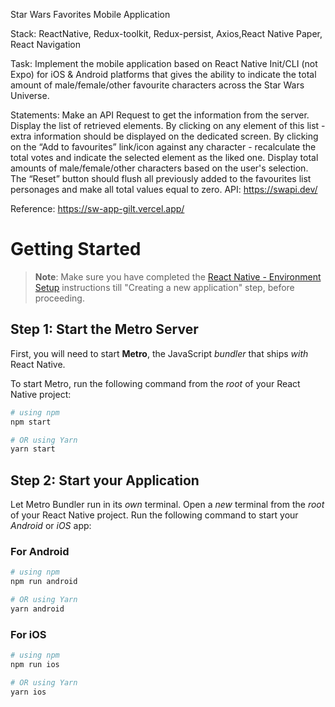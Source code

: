 Star Wars Favorites Mobile Application

Stack: ReactNative, Redux-toolkit, Redux-persist, Axios,React Native Paper, React Navigation

Task:
Implement the mobile application based on React Native Init/CLI (not Expo) for iOS & Android platforms that gives the
ability to indicate the total amount of male/female/other favourite characters across the Star Wars Universe.

Statements:
Make an API Request to get the information from the server.
Display the list of retrieved elements.
By clicking on any element of this list - extra information should be displayed on the dedicated screen.
By clicking on the “Add to favourites” link/icon against any character - recalculate the total votes and indicate the
selected element as the liked one.
Display total amounts of male/female/other characters based on the user's selection.
The “Reset” button should flush all previously added to the favourites list personages and make all total values equal
to zero.
API:
https://swapi.dev/

Reference:
https://sw-app-gilt.vercel.app/

# Getting Started

> **Note**: Make sure you have completed
> the [React Native - Environment Setup](https://reactnative.dev/docs/environment-setup) instructions till "Creating a new
> application" step, before proceeding.

## Step 1: Start the Metro Server

First, you will need to start **Metro**, the JavaScript _bundler_ that ships _with_ React Native.

To start Metro, run the following command from the _root_ of your React Native project:

```bash
# using npm
npm start

# OR using Yarn
yarn start
```

## Step 2: Start your Application

Let Metro Bundler run in its _own_ terminal. Open a _new_ terminal from the _root_ of your React Native project. Run the
following command to start your _Android_ or _iOS_ app:

### For Android

```bash
# using npm
npm run android

# OR using Yarn
yarn android
```

### For iOS

```bash
# using npm
npm run ios

# OR using Yarn
yarn ios
```
